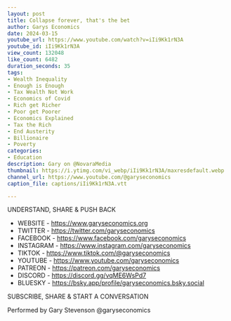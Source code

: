 ```yaml
---
layout: post
title: Collapse forever, that's the bet
author: Garys Economics
date: 2024-03-15
youtube_url: https://www.youtube.com/watch?v=iIi9Kk1rN3A
youtube_id: iIi9Kk1rN3A
view_count: 132048
like_count: 6482
duration_seconds: 35
tags:
- Wealth Inequality
- Enough is Enough
- Tax Wealth Not Work
- Economics of Covid
- Rich get Richer
- Poor get Poorer
- Economics Explained
- Tax the Rich
- End Austerity
- Billionaire
- Poverty
categories:
- Education
description: Gary on @NovaraMedia
thumbnail: https://i.ytimg.com/vi_webp/iIi9Kk1rN3A/maxresdefault.webp
channel_url: https://www.youtube.com/@garyseconomics
caption_file: captions/iIi9Kk1rN3A.vtt

---
```


UNDERSTAND, SHARE & PUSH BACK

- WEBSITE - https://www.garyseconomics.org
- TWITTER  - https://twitter.com/garyseconomics
- FACEBOOK - https://www.facebook.com/garyseconomics
- INSTAGRAM  - https://www.instagram.com/garyseconomics
- TIKTOK - https://www.tiktok.com/@garyseconomics
- YOUTUBE -  https://www.youtube.com/garyseconomics
- PATREON - https://patreon.com/garyseconomics
- DISCORD - https://discord.gg/vqME6WsPd7
- BLUESKY - https://bsky.app/profile/garyseconomics.bsky.social

SUBSCRIBE, SHARE & START A CONVERSATION

Performed by Gary Stevenson
@garyseconomics
